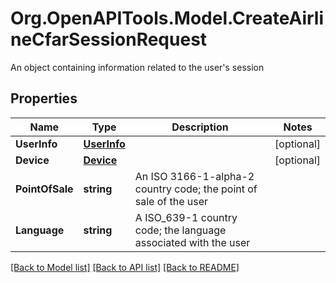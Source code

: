 # Org.OpenAPITools.Model.CreateAirlineCfarSessionRequest
An object containing information related to the user's session

## Properties

Name | Type | Description | Notes
------------ | ------------- | ------------- | -------------
**UserInfo** | [**UserInfo**](UserInfo.md) |  | [optional] 
**Device** | [**Device**](Device.md) |  | [optional] 
**PointOfSale** | **string** | An ISO 3166-1-alpha-2 country code; the point of sale of the user | 
**Language** | **string** | A ISO_639-1 country code; the language associated with the user | 

[[Back to Model list]](../README.md#documentation-for-models) [[Back to API list]](../README.md#documentation-for-api-endpoints) [[Back to README]](../README.md)

